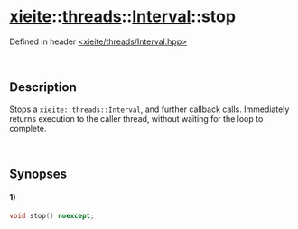 # [xieite](../../../xieite.md)\:\:[threads](../../../threads.md)\:\:[Interval](../../Interval.md)\:\:stop
Defined in header [<xieite/threads/Interval.hpp>](../../../../include/xieite/threads/Interval.hpp)

&nbsp;

## Description
Stops a `xieite::threads::Interval`, and further callback calls. Immediately returns execution to the caller thread, without waiting for the loop to complete.

&nbsp;

## Synopses
#### 1)
```cpp
void stop() noexcept;
```
